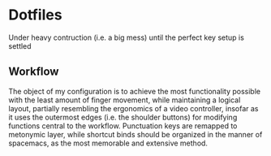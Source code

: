 # Dotfiles
Under heavy contruction (i.e. a big mess) until the perfect key setup is settled

## Workflow
The object of my configuration is to achieve the most functionality possible with 
the least amount of finger movement, while maintaining a logical layout, partially 
resembling the ergonomics of a video controller, insofar as it uses the outermost 
edges (i.e. the shoulder buttons) for modifying functions central to the workflow. 
Punctuation keys are remapped to metonymic layer, while shortcut binds should be
organized in the manner of spacemacs, as the most memorable and extensive method.

